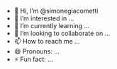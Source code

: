 - 👋 Hi, I’m @simonegiacometti
- 👀 I’m interested in ...
- 🌱 I’m currently learning ...
- 💞️ I’m looking to collaborate on ...
- 📫 How to reach me ...
- 😄 Pronouns: ...
- ⚡ Fun fact: ...

<!---
simonegiacometti/simonegiacometti is a ✨ special ✨ repository because its `README.md` (this file) appears on your GitHub profile.
You can click the Preview link to take a look at your changes.
--->

